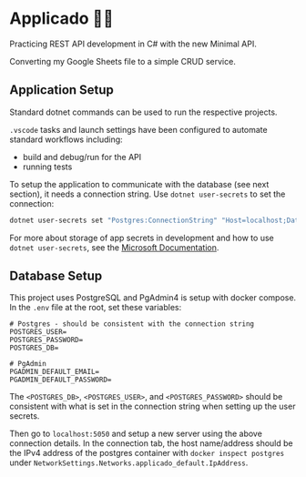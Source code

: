 # Applicado 🥑💼

Practicing REST API development in C# with the new Minimal API.

Converting my Google Sheets file to a simple CRUD service.

## Application Setup

Standard dotnet commands can be used to run the respective projects.

`.vscode` tasks and launch settings have been configured to automate standard
workflows including:

- build and debug/run for the API
- running tests

To setup the application to communicate with the database (see next section),
it needs a connection string. Use `dotnet user-secrets` to set the connection:

```bash
dotnet user-secrets set "Postgres:ConnectionString" "Host=localhost;Database=<POSTGRES_DB>;Username=<POSTGRES_USER>;Password=<POSTGRES_PASSWORD>;"
```

For more about storage of app secrets in development and how to use
`dotnet user-secrets`, see the [Microsoft Documentation](https://learn.microsoft.com/en-us/aspnet/core/security/app-secrets).

## Database Setup

This project uses PostgreSQL and PgAdmin4 is setup with docker compose. In the
`.env` file at the root, set these variables:

```env
# Postgres - should be consistent with the connection string
POSTGRES_USER=
POSTGRES_PASSWORD=
POSTGRES_DB=

# PgAdmin
PGADMIN_DEFAULT_EMAIL=
PGADMIN_DEFAULT_PASSWORD=
```

The `<POSTGRES_DB>`, `<POSTGRES_USER>`, and `<POSTGRES_PASSWORD>` should be
consistent with what is set in the connection string when setting up the
user secrets.

Then go to `localhost:5050` and setup a new server using the above connection
details. In the connection tab, the host name/address should be the IPv4
address of the postgres container with `docker inspect postgres` under
`NetworkSettings.Networks.applicado_default.IpAddress`.
